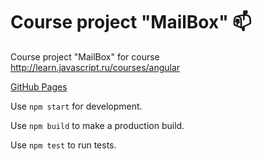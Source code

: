 # Course project "MailBox" :mailbox:

Course project "MailBox" for course http://learn.javascript.ru/courses/angular

[GitHub Pages](https://arthur3.github.io/angularjs-course)

Use `npm start` for development.

Use `npm build` to make a production build.

Use `npm test` to run tests.

